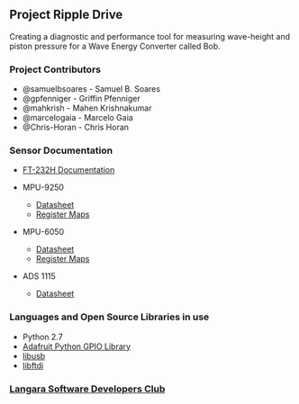 ## Project Ripple Drive
Creating a diagnostic and performance tool for measuring wave-height and piston pressure for a Wave Energy Converter called Bob.

### Project Contributors
* @samuelbsoares - Samuel B. Soares
* @gpfenniger - Griffin Pfenniger
* @mahkrish - Mahen Krishnakumar
* @marcelogaia - Marcelo Gaia
* @Chris-Horan - Chris Horan

### Sensor Documentation
- [FT-232H Documentation](http://www.ftdichip.com/Support/Documents/DataSheets/ICs/DS_FT232H.pdf)

- MPU-9250
  - [Datasheet](https://www.invensense.com/wp-content/uploads/2015/02/PS-MPU-9250A-01-v1.1.pdf)
  - [Register Maps](http://www.invensense.com/wp-content/uploads/2017/11/RM-MPU-9250A-00-v1.6.pdf)
  
- MPU-6050
  - [Datasheet](https://www.invensense.com/wp-content/uploads/2015/02/MPU-6000-Datasheet1.pdf)
  - [Register Maps](https://www.invensense.com/wp-content/uploads/2015/02/MPU-6000-Register-Map1.pdf)
  
- ADS 1115
  - [Datasheet](http://www.ti.com/lit/ds/symlink/ads1115.pdf)

### Languages and Open Source Libraries in use
- Python 2.7
- [Adafruit Python GPIO Library](https://github.com/adafruit/Adafruit_Python_GPIO)
- [libusb](https://github.com/libusb/libusb)
- [libftdi](https://www.intra2net.com/en/developer/libftdi/)

### [Langara Software Developers Club](https://www.facebook.com/langarasdc)
